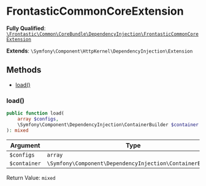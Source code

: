 #  FrontasticCommonCoreExtension

**Fully Qualified**: [`\Frontastic\Common\CoreBundle\DependencyInjection\FrontasticCommonCoreExtension`](../../../../src/php/CoreBundle/DependencyInjection/FrontasticCommonCoreExtension.php)

**Extends**: `\Symfony\Component\HttpKernel\DependencyInjection\Extension`

## Methods

* [load()](#load)

### load()

```php
public function load(
    array $configs,
    \Symfony\Component\DependencyInjection\ContainerBuilder $container
): mixed
```

Argument|Type|Default|Description
--------|----|-------|-----------
`$configs`|`array`||
`$container`|`\Symfony\Component\DependencyInjection\ContainerBuilder`||

Return Value: `mixed`

